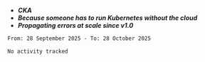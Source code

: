 - ***CKA*** 
- ***Because someone has to run Kubernetes without the cloud***
- ***Propagating errors at scale since v1.0***
<!--START_SECTION:waka-->

```txt
From: 28 September 2025 - To: 28 October 2025

No activity tracked
```

<!--END_SECTION:waka-->
